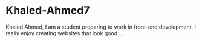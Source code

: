 # Khaled-Ahmed7
Khaled Ahmed, I am a student preparing to work in front-end development. I really enjoy creating websites that look good ...
